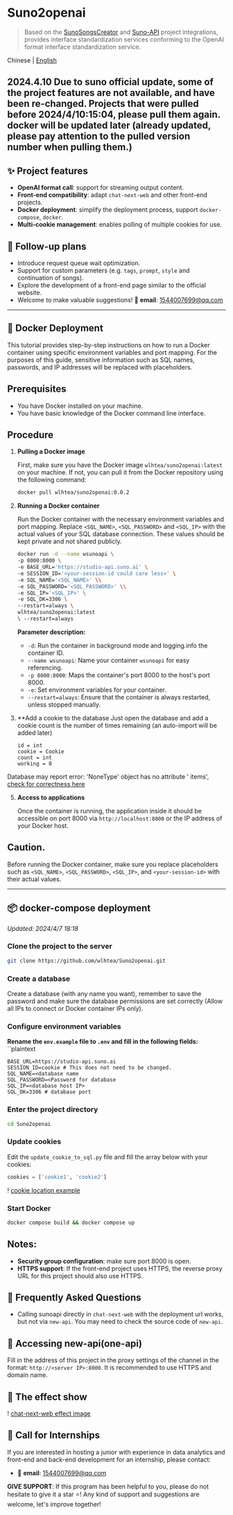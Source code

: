# Suno2openai

> Based on the [SunoSongsCreator](https://github.com/yihong0618/SunoSongsCreator)
> and [Suno-API](https://github.com/SunoAI-API/Suno-API) project integrations, provides interface standardization
> services
> conforming to the OpenAI format interface standardization service.

Chinese | [English](https://github.com/wlhtea/Suno2openai/blob/main/README_en.md)

## 2024.4.10 Due to suno official update, some of the project features are not available, and have been re-changed. Projects that were pulled before 2024/4/10:15:04, please pull them again. docker will be updated later (already updated, please pay attention to the pulled version number when pulling them.)

## ✨ Project features

- **OpenAI format call**: support for streaming output content.
- **Front-end compatibility**: adapt `chat-next-web` and other front-end projects.
- **Docker deployment**: simplify the deployment process, support `docker-compose`, `docker`.
- **Multi-cookie management**: enables polling of multiple cookies for use.

## 🚀 Follow-up plans

- Introduce request queue wait optimization.
- Support for custom parameters (e.g. `tags`, `prompt`, `style` and continuation of songs).
- Explore the development of a front-end page similar to the official website.
- Welcome to make valuable suggestions! 📧 **email**: 1544007699@qq.com

---

## 🫙 Docker Deployment

This tutorial provides step-by-step instructions on how to run a Docker container using specific environment variables
and port mapping. For the purposes of this guide, sensitive information such as SQL names, passwords, and IP addresses
will be replaced with placeholders.

## Prerequisites

- You have Docker installed on your machine.
- You have basic knowledge of the Docker command line interface.

## Procedure

1. **Pulling a Docker image**

   First, make sure you have the Docker image `wlhtea/suno2openai:latest` on your machine. If not, you can pull it from
   the Docker repository using the following command:

   ```bash
   docker pull wlhtea/suno2openai:0.0.2
   ```

2. **Running a Docker container**

   Run the Docker container with the necessary environment variables and port mapping.
   Replace `<SQL_NAME>`, `<SQL_PASSWORD>` and `<SQL_IP>` with the actual values of your SQL database connection. These
   values should be kept private and not shared publicly.

   ```bash
   docker run -d --name wsunoapi \
   -p 8000:8000 \
   -e BASE_URL='https://studio-api.suno.ai' \
   -e SESSION_ID='<your-session-id could care less>' \
   -e SQL_NAME='<SQL_NAME>' \\
   -e SQL_PASSWORD='<SQL_PASSWORD>' \\
   -e SQL_IP='<SQL_IP>' \
   -e SQL_DK=3306 \
   --restart=always \
   wlhtea/suno2openai:latest
   \ --restart=always
   ```

   **Parameter description:**
    - `-d`: Run the container in background mode and logging.info the container ID.
    - `--name wsunoapi`: Name your container `wsunoapi` for easy referencing.
    - `-p 8000:8000`: Maps the container's port 8000 to the host's port 8000.
    - `-e`: Set environment variables for your container.
    - `--restart=always`: Ensure that the container is always restarted, unless stopped manually.

3. **Add a cookie to the database
   Just open the database and add a cookie count is the number of times remaining (an auto-import will be added later)
   ```mysql
   id = int
   cookie = Cookie
   count = int
   working = 0
   ```

Database may report error: 'NoneType' object has no attribute '
items', [check for correctness here](https://github.com/wlhtea/Suno2openai/issues/10)

5. **Access to applications**

   Once the container is running, the application inside it should be accessible on port 8000
   via `http://localhost:8000` or the IP address of your Docker host.

## Caution.

Before running the Docker container, make sure you replace placeholders such
as `<SQL_NAME>`, `<SQL_PASSWORD>`, `<SQL_IP>`, and `<your-session-id>` with their actual values.

---

## 📦 docker-compose deployment

_Updated: 2024/4/7 18:18_

### Clone the project to the server

```bash
git clone https://github.com/wlhtea/Suno2openai.git
```

### Create a database

Create a database (with any name you want), remember to save the password and make sure the database permissions are set
correctly (Allow all IPs to connect or Docker container IPs only).

### Configure environment variables

**Rename the `env.example` file to `.env` and fill in the following fields:** ``plaintext

```plaintext
BASE_URL=https://studio-api.suno.ai
SESSION_ID=cookie # This does not need to be changed.
SQL_NAME=<database name
SQL_PASSWORD=<Password for database
SQL_IP=<database host IP>
SQL_DK=3306 # database port
```

### Enter the project directory

```bash
cd Suno2openai
```

### Update cookies

Edit the ``update_cookie_to_sql.py`` file and fill the array below with your cookies:

```python
cookies = ['cookie1', 'cookie2']
```

! [cookie location example](https://github.com/wlhtea/Suno2openai/assets/115779315/6edf9969-9eb6-420f-bfcd-dbf4b282ecbf)

### Start Docker

```bash
docker compose build && docker compose up
```

## **Notes**:

- **Security group configuration**: make sure port 8000 is open.
- **HTTPS support**: If the front-end project uses HTTPS, the reverse proxy URL for this project should also use HTTPS.

## 🤔 Frequently Asked Questions

- Calling sunoapi directly in `chat-next-web` with the deployment url works, but not via `new-api`. You may need to
  check the source code of `new-api`.

## 🔌 Accessing new-api(one-api)

Fill in the address of this project in the proxy settings of the channel in the format: `http://<server IP>:8000`. It is
recommended to use HTTPS and domain name.

## 🎉 The effect show

! [chat-next-web effect image](https://github.com/wlhtea/Suno2openai/assets/115779315/6495e840-b025-4667-82f6-19116ce71c8e)

## 💌 Call for Internships

If you are interested in hosting a junior with experience in data analytics and front-end and back-end development for
an internship, please contact:

- 📧 **email**: 1544007699@qq.com

**GIVE SUPPORT**: If this program has been helpful to you, please do not hesitate to give it a star ⭐! Any kind of
support and suggestions are welcome, let's improve together!
